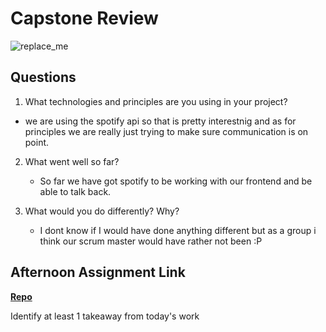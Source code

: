 # Capstone Review

![replace_me](https://codeworks.blob.core.windows.net/public/assets/img/illustrations/placeholder.svg)

## Questions

1. What technologies and principles are you using in your project?
-   we are using the spotify api so that is pretty interestnig and as for principles we are really just trying to make sure communication is on point.

2. What went well so far?
    - So far we have got spotify to be working with our frontend and be able to talk back.

3. What would you do differently? Why?
    - I dont know if I would have done anything different but as a group i think our scrum master would have rather not been :P

## Afternoon Assignment Link

**[Repo](https://github.com/HardlySalty/<ASSIGNMENT_REPO>)**

Identify at least 1 takeaway from today's work
